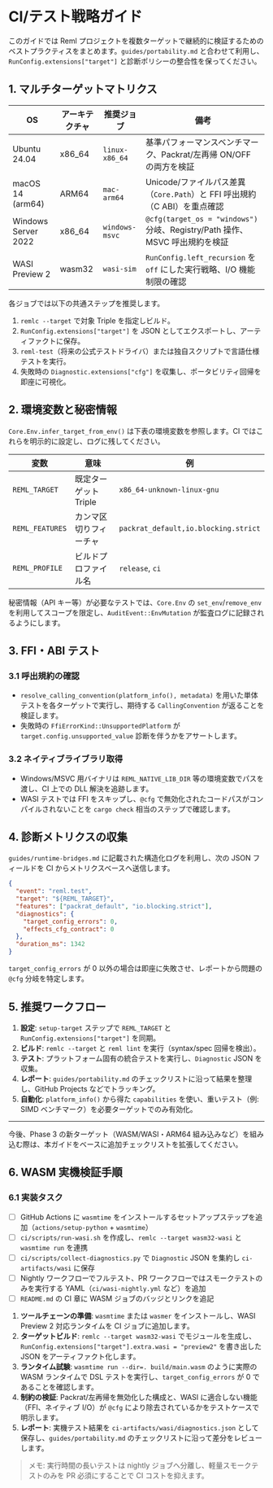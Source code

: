 # CI/テスト戦略ガイド

このガイドでは Reml プロジェクトを複数ターゲットで継続的に検証するためのベストプラクティスをまとめます。`guides/portability.md` と合わせて利用し、`RunConfig.extensions["target"]` と診断ポリシーの整合性を保ってください。

## 1. マルチターゲットマトリクス

| OS | アーキテクチャ | 推奨ジョブ | 備考 |
| --- | --- | --- | --- |
| Ubuntu 24.04 | x86_64 | `linux-x86_64` | 基準パフォーマンスベンチマーク、Packrat/左再帰 ON/OFF の両方を検証 |
| macOS 14 (arm64) | ARM64 | `mac-arm64` | Unicode/ファイルパス差異（`Core.Path`）と FFI 呼出規約（C ABI）を重点確認 |
| Windows Server 2022 | x86_64 | `windows-msvc` | `@cfg(target_os = "windows")` 分岐、Registry/Path 操作、MSVC 呼出規約を検証 |
| WASI Preview 2 | wasm32 | `wasi-sim` | `RunConfig.left_recursion` を `off` にした実行戦略、I/O 機能制限の確認 |

各ジョブでは以下の共通ステップを推奨します。

1. `remlc --target` で対象 Triple を指定しビルド。
2. `RunConfig.extensions["target"]` を JSON としてエクスポートし、アーティファクトに保存。
3. `reml-test`（将来の公式テストドライバ）または独自スクリプトで言語仕様テストを実行。
4. 失敗時の `Diagnostic.extensions["cfg"]` を収集し、ポータビリティ回帰を即座に可視化。

## 2. 環境変数と秘密情報

`Core.Env.infer_target_from_env()` は下表の環境変数を参照します。CI ではこれらを明示的に設定し、ログに残してください。

| 変数 | 意味 | 例 |
| --- | --- | --- |
| `REML_TARGET` | 既定ターゲット Triple | `x86_64-unknown-linux-gnu` |
| `REML_FEATURES` | カンマ区切りフィーチャ | `packrat_default,io.blocking.strict` |
| `REML_PROFILE` | ビルドプロファイル名 | `release`, `ci` |

秘密情報（API キー等）が必要なテストでは、`Core.Env` の `set_env`/`remove_env` を利用してスコープを限定し、`AuditEvent::EnvMutation` が監査ログに記録されるようにします。

## 3. FFI・ABI テスト

### 3.1 呼出規約の確認

* `resolve_calling_convention(platform_info(), metadata)` を用いた単体テストを各ターゲットで実行し、期待する `CallingConvention` が返ることを検証します。
* 失敗時の `FfiErrorKind::UnsupportedPlatform` が `target.config.unsupported_value` 診断を伴うかをアサートします。

### 3.2 ネイティブライブラリ取得

* Windows/MSVC 用バイナリは `REML_NATIVE_LIB_DIR` 等の環境変数でパスを渡し、CI 上での DLL 解決を追跡します。
* WASI テストでは FFI をスキップし、`@cfg` で無効化されたコードパスがコンパイルされないことを `cargo check` 相当のステップで確認します。

## 4. 診断メトリクスの収集

`guides/runtime-bridges.md` に記載された構造化ログを利用し、次の JSON フィールドを CI からメトリクスベースへ送信します。

```json
{
  "event": "reml.test",
  "target": "${REML_TARGET}",
  "features": ["packrat_default", "io.blocking.strict"],
  "diagnostics": {
    "target_config_errors": 0,
    "effects_cfg_contract": 0
  },
  "duration_ms": 1342
}
```

`target_config_errors` が 0 以外の場合は即座に失敗させ、レポートから問題の `@cfg` 分岐を特定します。

## 5. 推奨ワークフロー

1. **設定**: `setup-target` ステップで `REML_TARGET` と `RunConfig.extensions["target"]` を同期。
2. **ビルド**: `remlc --target` と `reml lint` を実行（syntax/spec 回帰を検出）。
3. **テスト**: プラットフォーム固有の統合テストを実行し、`Diagnostic` JSON を収集。
4. **レポート**: `guides/portability.md` のチェックリストに沿って結果を整理し、GitHub Projects などでトラッキング。
5. **自動化**: `platform_info()` から得た `capabilities` を使い、重いテスト（例: SIMD ベンチマーク）を必要ターゲットでのみ有効化。

---

今後、Phase 3 の新ターゲット（WASM/WASI・ARM64 組み込みなど）を組み込む際は、本ガイドをベースに追加チェックリストを拡張してください。

## 6. WASM 実機検証手順

### 6.1 実装タスク

- [ ] GitHub Actions に `wasmtime` をインストールするセットアップステップを追加（`actions/setup-python` + `wasmtime`）
- [ ] `ci/scripts/run-wasi.sh` を作成し、`remlc --target wasm32-wasi` と `wasmtime run` を連携
- [ ] `ci/scripts/collect-diagnostics.py` で `Diagnostic` JSON を集約し `ci-artifacts/wasi` に保存
- [ ] Nightly ワークフローでフルテスト、PR ワークフローではスモークテストのみを実行する YAML（`ci/wasi-nightly.yml` など）を追加
- [ ] `README.md` の CI 章に WASM ジョブのバッジとリンクを追記

1. **ツールチェーンの準備**: `wasmtime` または `wasmer` をインストールし、WASI Preview 2 対応ランタイムを CI ジョブに追加します。
2. **ターゲットビルド**: `remlc --target wasm32-wasi` でモジュールを生成し、`RunConfig.extensions["target"].extra.wasi = "preview2"` を書き出した JSON をアーティファクト化します。
3. **ランタイム試験**: `wasmtime run --dir=. build/main.wasm` のように実際の WASM ランタイムで DSL テストを実行し、`target_config_errors` が 0 であることを確認します。
4. **制約の検証**: Packrat/左再帰を無効化した構成と、WASI に適合しない機能（FFI、ネイティブ I/O）が `@cfg` により除去されているかをテストケースで明示します。
5. **レポート**: 実機テスト結果を `ci-artifacts/wasi/diagnostics.json` として保存し、`guides/portability.md` のチェックリストに沿って差分をレビューします。

> メモ: 実行時間の長いテストは nightly ジョブへ分離し、軽量スモークテストのみを PR 必須にすることで CI コストを抑えます。


